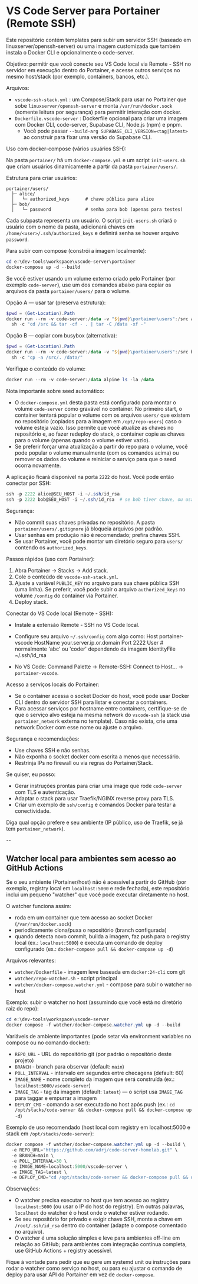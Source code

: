 # VS Code Server para Portainer (Remote SSH)

Este repositório contém templates para subir um servidor SSH (baseado em linuxserver/openssh-server) ou uma imagem customizada que também instala o Docker CLI e opcionalmente o code-server.

Objetivo: permitir que você conecte seu VS Code local via Remote - SSH no servidor em execução dentro do Portainer, e acesse outros serviços no mesmo host/stack (por exemplo, containers, bancos, etc.).

Arquivos:

- `vscode-ssh-stack.yml` : um Compose/Stack para usar no Portainer que sobe `linuxserver/openssh-server` e monta `/var/run/docker.sock` (somente leitura por segurança) para permitir interação com docker.
- `Dockerfile.vscode-server` : Dockerfile opcional para criar uma imagem com Docker CLI, code-server, Supabase CLI, Node.js (npm) e pnpm.
  - Você pode passar `--build-arg SUPABASE_CLI_VERSION=<tag|latest>` ao construir para fixar uma versão do Supabase CLI.

Uso com docker-compose (vários usuários SSH):

Na pasta `portainer/` há um `docker-compose.yml` e um script `init-users.sh` que criam usuários dinamicamente a partir da pasta `portainer/users/`.

Estrutura para criar usuários:

```
portainer/users/
  ├─ alice/
  │   └─ authorized_keys      # chave pública para alice
  ├─ bob/
  │   └─ password             # senha para bob (apenas para testes)
```

Cada subpasta representa um usuário. O script `init-users.sh` criará o usuário com o nome da pasta, adicionará chaves em `/home/<user>/.ssh/authorized_keys` e definirá senha se houver arquivo `password`.

Para subir com compose (constrói a imagem localmente):

```powershell
cd e:\dev-tools\workspace\vscode-server\portainer
docker-compose up -d --build
```

Se você estiver usando um volume externo criado pelo Portainer (por exemplo `code-server`), use um dos comandos abaixo para copiar os arquivos da pasta `portainer/users/` para o volume.

Opção A — usar tar (preserva estrutura):

```powershell
$pwd = (Get-Location).Path
docker run --rm -v code-server:/data -v "${pwd}\portainer\users":/src alpine \
  sh -c "cd /src && tar -cf - . | tar -C /data -xf -"
```

Opção B — copiar com busybox (alternativa):

```powershell
$pwd = (Get-Location).Path
docker run --rm -v code-server:/data -v "${pwd}\portainer\users":/src busybox \
  sh -c "cp -a /src/. /data/"
```

Verifique o conteúdo do volume:

```powershell
docker run --rm -v code-server:/data alpine ls -la /data
```

Nota importante sobre seed automático:

- O `docker-compose.yml` desta pasta está configurado para montar o volume `code-server` como gravável no container. No primeiro start, o container tentará popular o volume com os arquivos `users/` que existem no repositório (copiados para a imagem em `/opt/repo-users`) caso o volume esteja vazio. Isso permite que você atualize as chaves no repositório e, ao fazer redeploy do stack, o container copie as chaves para o volume (apenas quando o volume estiver vazio).
- Se preferir forçar uma atualização a partir do repo para o volume, você pode popular o volume manualmente (com os comandos acima) ou remover os dados do volume e reiniciar o serviço para que o seed ocorra novamente.

A aplicação ficará disponível na porta `2222` do host. Você pode então conectar por SSH:

```powershell
ssh -p 2222 alice@SEU_HOST -i ~/.ssh/id_rsa
ssh -p 2222 bob@SEU_HOST -i ~/.ssh/id_rsa  # se bob tiver chave, ou usar senha se foi configurada
```

Segurança:

- Não commit suas chaves privadas no repositório. A pasta `portainer/users/.gitignore` já bloqueia arquivos por padrão.
- Usar senhas em produção não é recomendado; prefira chaves SSH.
- Se usar Portainer, você pode montar um diretório seguro para `users/` contendo os `authorized_keys`.

Passos rápidos (uso com Portainer):

1. Abra Portainer -> Stacks -> Add stack.
2. Cole o conteúdo de `vscode-ssh-stack.yml`.
3. Ajuste a variável `PUBLIC_KEY` no arquivo para sua chave pública SSH (uma linha). Se preferir, você pode subir o arquivo `authorized_keys` no volume `/config` do container via Portainer.
4. Deploy stack.

Conectar do VS Code local (Remote - SSH):

- Instale a extensão Remote - SSH no VS Code local.
- Configure seu arquivo `~/.ssh/config` com algo como:
  Host portainer-vscode
  HostName your.server.ip.or.domain
  Port 2222
  User <seu-usuario-no-container> # normalmente 'abc' ou 'coder' dependendo da imagem
  IdentityFile ~/.ssh/id_rsa

- No VS Code: Command Palette -> Remote-SSH: Connect to Host... -> `portainer-vscode`.

Acesso a serviços locais do Portainer:

- Se o container acessa o socket Docker do host, você pode usar Docker CLI dentro do servidor SSH para listar e conectar a containers.
- Para acessar serviços por hostname entre containers, certifique-se de que o serviço alvo esteja na mesma network do `vscode-ssh` (a stack usa `portainer_network` externa no template). Caso não exista, crie uma network Docker com esse nome ou ajuste o arquivo.

Segurança e recomendações:

- Use chaves SSH e não senhas.
- Não exponha o socket docker com escrita a menos que necessário.
- Restrinja IPs no firewall ou via regras do Portainer/Stack.

Se quiser, eu posso:

- Gerar instruções prontas para criar uma image que rode `code-server` com TLS e autenticação.
- Adaptar o stack para usar Traefik/NGINX reverse proxy para TLS.
- Criar um exemplo de `ssh/config` e comandos Docker para testar a conectividade.

Diga qual opção prefere e seu ambiente (IP público, uso de Traefik, se já tem `portainer_network`).

--

## Watcher local para ambientes sem acesso ao GitHub Actions

Se o seu ambiente (Portainer/host) não é acessível a partir do GitHub (por exemplo, registry local em `localhost:5000` e rede fechada), este repositório inclui um pequeno "watcher" que você pode executar diretamente no host.

O watcher funciona assim:

- roda em um container que tem acesso ao socket Docker (`/var/run/docker.sock`)
- periodicamente clona/puxa o repositório (branch configurada)
- quando detecta novo commit, builda a imagem, faz push para o registry local (ex.: `localhost:5000`) e executa um comando de deploy configurado (ex.: `docker-compose pull && docker-compose up -d`)

Arquivos relevantes:

- `watcher/Dockerfile` - imagem leve baseada em `docker:24-cli` com git
- `watcher/repo-watcher.sh` - script principal
- `watcher/docker-compose.watcher.yml` - compose para subir o watcher no host

Exemplo: subir o watcher no host (assumindo que você está no diretório raiz do repo):

```powershell
cd e:\dev-tools\workspace\vscode-server
docker compose -f watcher/docker-compose.watcher.yml up -d --build
```

Variáveis de ambiente importantes (pode setar via environment variables no compose ou no comando docker):

- `REPO_URL` - URL do repositório git (por padrão o repositório deste projeto)
- `BRANCH` - branch para observar (default: `main`)
- `POLL_INTERVAL` - intervalo em segundos entre checagens (default: 60)
- `IMAGE_NAME` - nome completo da imagem que será construída (ex.: `localhost:5000/vscode-server`)
- `IMAGE_TAG` - tag da imagem (default: `latest`) — o script usa `IMAGE_TAG` para taggar e empurrar a imagem
- `DEPLOY_CMD` - comando a ser executado no host após push (ex.: `cd /opt/stacks/code-server && docker-compose pull && docker-compose up -d`)

Exemplo de uso recomendado (host local com registry em localhost:5000 e stack em `/opt/stacks/code-server`):

```powershell
docker compose -f watcher/docker-compose.watcher.yml up -d --build \
  -e REPO_URL="https://github.com/adrj/code-server-homelab.git" \
  -e BRANCH=main \
  -e POLL_INTERVAL=30 \
  -e IMAGE_NAME=localhost:5000/vscode-server \
  -e IMAGE_TAG=latest \
  -e DEPLOY_CMD="cd /opt/stacks/code-server && docker-compose pull && docker-compose up -d --remove-orphans"
```

Observações:

- O watcher precisa executar no host que tem acesso ao registry `localhost:5000` (ou usar o IP do host do registry). Em outras palavras, `localhost` do watcher é o host onde o watcher estiver rodando.
- Se seu repositório for privado e exigir chave SSH, monte a chave em `/root/.ssh/id_rsa` dentro do container (adapte o compose comentado no arquivo).
- O watcher é uma solução simples e leve para ambientes off-line em relação ao GitHub; para ambientes com integração contínua completa, use GitHub Actions + registry acessível.

Fique à vontade para pedir que eu gere um systemd unit ou instruções para rodar o watcher como serviço no host, ou para eu ajustar o comando de deploy para usar API do Portainer em vez de `docker-compose`.
